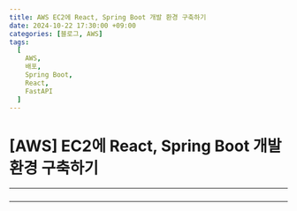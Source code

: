 ```yaml
---
title: AWS EC2에 React, Spring Boot 개발 환경 구축하기
date: 2024-10-22 17:30:00 +09:00
categories: [블로그, AWS]
tags:
  [
    AWS,
    배포,
    Spring Boot,
    React,
    FastAPI
  ]
---
```


# <b><span>[AWS] EC2에 React, Spring Boot 개발 환경 구축하기</span></b>

 
---

### <b><span></span></b>




---
